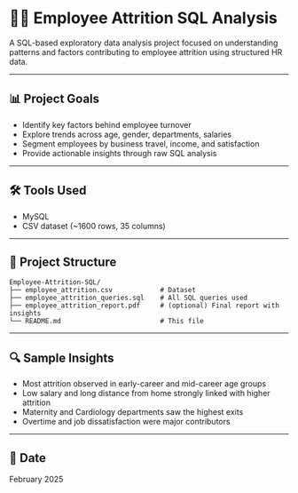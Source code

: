 # 🧑‍💼 Employee Attrition SQL Analysis

A SQL-based exploratory data analysis project focused on understanding patterns and factors contributing to employee attrition using structured HR data.

---

## 📊 Project Goals
- Identify key factors behind employee turnover
- Explore trends across age, gender, departments, salaries
- Segment employees by business travel, income, and satisfaction
- Provide actionable insights through raw SQL analysis

---

## 🛠️ Tools Used
- MySQL
- CSV dataset (~1600 rows, 35 columns)

---

## 📁 Project Structure
```
Employee-Attrition-SQL/
├── employee_attrition.csv            # Dataset
├── employee_attrition_queries.sql    # All SQL queries used
├── employee_attrition_report.pdf     # (optional) Final report with insights
└── README.md                         # This file
````
---

## 🔍 Sample Insights
- Most attrition observed in early-career and mid-career age groups
- Low salary and long distance from home strongly linked with higher attrition
- Maternity and Cardiology departments saw the highest exits
- Overtime and job dissatisfaction were major contributors

---

## 📅 Date
February 2025
